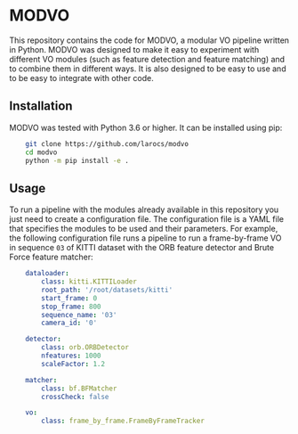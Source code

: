 # MODVO

This repository contains the code for MODVO, a modular VO pipeline written in Python. MODVO was designed to make it easy to experiment with different VO modules (such as feature detection and feature matching) and to combine them in different ways. It is also designed to be easy to use and to be easy to integrate with other code.

## Installation

MODVO was tested with Python 3.6 or higher. It can be installed using pip:

```bash
    git clone https://github.com/larocs/modvo
    cd modvo
    python -m pip install -e .
```

## Usage

To run a pipeline with the modules already available in this repository you just need to create a configuration file. The configuration file is a YAML file that specifies the modules to be used and their parameters. For example, the following configuration file runs a pipeline to run a frame-by-frame VO in sequence `03` of KITTI dataset with the ORB feature detector and Brute Force feature matcher:

```yaml
    dataloader:
        class: kitti.KITTILoader
        root_path: '/root/datasets/kitti'
        start_frame: 0
        stop_frame: 800
        sequence_name: '03'
        camera_id: '0'

    detector:
        class: orb.ORBDetector
        nfeatures: 1000
        scaleFactor: 1.2

    matcher:
        class: bf.BFMatcher
        crossCheck: false

    vo:
        class: frame_by_frame.FrameByFrameTracker
```
